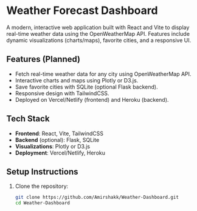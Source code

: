 # Weather Forecast Dashboard

A modern, interactive web application built with React and Vite to display real-time weather data using the OpenWeatherMap API. Features include dynamic visualizations (charts/maps), favorite cities, and a responsive UI.

## Features (Planned)
- Fetch real-time weather data for any city using OpenWeatherMap API.
- Interactive charts and maps using Plotly or D3.js.
- Save favorite cities with SQLite (optional Flask backend).
- Responsive design with TailwindCSS.
- Deployed on Vercel/Netlify (frontend) and Heroku (backend).

## Tech Stack
- **Frontend**: React, Vite, TailwindCSS
- **Backend** (optional): Flask, SQLite
- **Visualizations**: Plotly or D3.js
- **Deployment**: Vercel/Netlify, Heroku

## Setup Instructions
1. Clone the repository:
   ```bash
   git clone https://github.com/Amirshakk/Weather-Dashboard.git
   cd Weather-Dashboard
